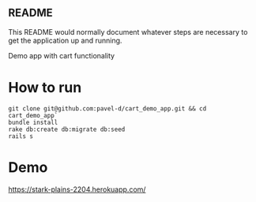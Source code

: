 README
------

This README would normally document whatever steps are necessary to get the
application up and running.

Demo app with cart functionality

How to run
=============

```
git clone git@github.com:pavel-d/cart_demo_app.git && cd cart_demo_app`
bundle install
rake db:create db:migrate db:seed
rails s
```

Demo
==========
https://stark-plains-2204.herokuapp.com/
